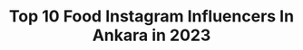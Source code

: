 ---
title: Top 10 Food Instagram Influencers In Ankara in 2023
description: >-
  Find top food Instagram influencers in Ankara in 2023. Most popular hashtags: #ankara #food #istanbul #izmir.
platform: Instagram
hits: 106
text_top: Discover the best Instagram profiles on inBeat.
text_bottom: inBeat has 106 Instagram influencers like this in Ankara, Turkey for you to contact.
profiles:
  - username: "nesihtunc0101"
    fullname: >-
      Nesih Turunç
    bio: >-
      Nesih Turunç ➕S1F1RB1R ➕
    location: "Turkey"
    followers: 59852
    engagement: 582
    commentsToLikes: 0.008873
    id: ck5ch8nf9qaxe0i11ae4hdao4
    verified: false
    hashtags: "#soka, #karde, #adana, #dost"
  - username: "seymatan_collection"
    fullname: >-
      Şeyma Tantalkaya Büyükkuşoğlu
    bio: >-
      🌟%100 El Yapımı,Kanevice Islemeli Vintage Canta 🌟Popart Clucth-Çanta 🌟Ödeme👉Havale&Eft 🌟Yurtiçi-Yurt Dışı Kargo 🌟Kargo👉Alıcı Ödemeli 🌟Bilgi-Fiyat👉DM
    location: "Turkey"
    followers: 12132
    engagement: 779
    commentsToLikes: 0.029987
    id: ck15qpkgw40wk0i197f0lsby3
    verified: false
    hashtags: "#izmir, #bag, #paris, #crosstich"
  - username: "tadimnotlari"
    fullname: >-
      tadimnotlari
    bio: >-
      📌Adanalı 📝Yemek ve Seyahat Aşığı 🏊Otel ve Yemek Önerileri 👇Youtube kanalım 👇
    location: "Turkey"
    followers: 305861
    engagement: 128
    commentsToLikes: 0.020946
    id: ck0vzy3pvbg950i19mw48lh9j
    verified: false
    hashtags: "#turkey, #istanbul, #denizli, #sucukd"
  - username: "ankaraetkinlik"
    fullname: >-
      Ankara Etkinlik ®™
    bio: >-
      Tescilli Etkinlik Markası 🌟 Influencer (2013) 🌟 Dijital Medya (2004) 🌟 Blogger (2004)
    location: "Turkey"
    followers: 72121
    engagement: 201
    commentsToLikes: 0.158003
    id: ck0u6kgjj25gl0i1933eqbbi0
    verified: false
    hashtags: "#ankaraetkinlikg, #ankarakahvalt, #ankaraetkinlik, #ankaradaneyenir"
  - username: "dml_ozdgn"
    fullname: >-
      Damla
    bio: >-
      -15 kg 😱 Özlenen lezzetlerin sağlıklı ve fit tarifleri burda👇 Yemek yemeyi ve fotoğrafını çekmeyi seviyorum🥰 dmlozdgn@icloud.com 📩
    location: "Turkey"
    followers: 11156
    engagement: 481
    commentsToLikes: 0.170981
    id: ckaosf9z0rd7q0i78raonqcks
    verified: false
    hashtags: "#fitkahvalt, #healthydinner, #healthydessert, #healthyrecipes"
  - username: "gezginyiyor"
    fullname: >-
      Gezgin Yiyor
    bio: >-
      📌Yemek, Otel, Mekan😊 📢Efsane Geri Döndü😎 😍Yaşasın Yemek Yemek❗️ 🔂Reklam ve tanıtım için DM 🗳
    location: "Turkey"
    followers: 257231
    engagement: 79
    commentsToLikes: 0.012863
    id: ck0vwja33u2wo0i19xwrc9ug0
    verified: false
    hashtags: "#baruthanepilavc, #tatl, #lezzet, #ankara"
  - username: "bygezerhakan"
    fullname: >-
      👑 @bygezerhakan 🇹🇷
    bio: >-
      Kişisel blog, Blog yazarı #Gezgin #Gezer 💛💙 deli dolu yaz asigi 🏊✈️🌞🏄🌍🌅🚤🌴🆘📻🌴🏂⚓🇹🇷⛵Seyyah 📷💯🎥 Kisacasi !!! HKN 👑 Azz insan🏃 çoook huzur..
    location: "Turkey"
    followers: 7372
    engagement: 577
    commentsToLikes: 0.649206
    id: ckap95altr7jc0i78q8u7wo7c
    verified: false
    hashtags: "#travelphotography, #tbt, #sunset, #instavideo"
  - username: "gulsahsenalpsevinc"
    fullname: >-
      𝗚𝘂𝗹𝘀𝗮𝗵 𝗦𝗲𝗻𝗮𝗹𝗽 𝗦𝗲𝘃i𝗻𝗰
    bio: >-
      🌏Travel / 🍽🥤Food&Drink / YouTube’/ 📍ANKARA / 📥 PR:gulsahsenalp@gmail.com
    location: "Turkey"
    followers: 15416
    engagement: 633
    commentsToLikes: 0.046919
    id: ckaoyf7emh9pn0i78g75bpriq
    verified: false
    hashtags: "#geziyorum, #africasafaris, #karavangu, #gezginyas"
  - username: "katmerbanktosun"
    fullname: >-
      Hüseyin DAĞCI Official Account
    bio: >-
      🇹🇷Katmerbank tosun @aksamsimit ❗Youtube Kanalım ⬇️
    location: "Turkey"
    followers: 2806
    engagement: 1029
    commentsToLikes: 0.140921
    id: ck5q5cyegsb7b0i11wya84zak
    verified: false
    hashtags: "#katmer, #pasta, #taste, #foodporn"
  - username: "sercenin_masali"
    fullname: >-
      A&  Tuğçe 🐞😊
    bio: >-
      Mehmet Emir ❤❣❤ 🐣 #bebekoyun #öneri Biraz aşk❤️ biraz sunum❤️ ve tarif sayfam ❤️ Matematik öğretmeni Reklam ve iş birliği için —>DM <— Ankara
    location: "Turkey"
    followers: 21200
    engagement: 265
    commentsToLikes: 0.053143
    id: ck5zmcpxdmbv70i144wezlx9h
    verified: false
    hashtags: "#fashion, #objektifimden, #perfect, #evlat"
---